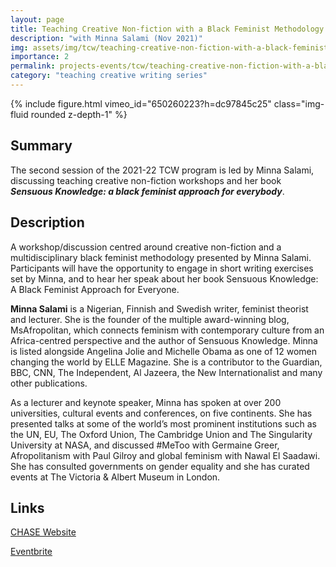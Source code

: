 ```yaml
---
layout: page
title: Teaching Creative Non-fiction with a Black Feminist Methodology
description: "with Minna Salami (Nov 2021)"
img: assets/img/tcw/teaching-creative-non-fiction-with-a-black-feminist-methodology.png
importance: 2
permalink: projects-events/tcw/teaching-creative-non-fiction-with-a-black-feminist-methodology/
category: "teaching creative writing series"
---
```


<div class="row">
    <div class="col-sm mt-1 mt-md-0">
        {% include figure.html vimeo_id="650260223?h=dc97845c25" class="img-fluid rounded z-depth-1" %}
    </div>
</div>

## Summary
The second session of the 2021-22 TCW program is led by Minna Salami, discussing teaching creative non-fiction workshops and her book ***Sensuous Knowledge: a black feminist approach for everybody***.

## Description
A workshop/discussion centred around creative non-fiction and a multidisciplinary black feminist methodology presented by Minna Salami. Participants will have the opportunity to engage in short writing exercises set by Minna, and to hear her speak about her book Sensuous Knowledge: A Black Feminist Approach for Everyone.  

**Minna Salami** is a Nigerian, Finnish and Swedish writer, feminist theorist and lecturer. She is the founder of the multiple award-winning blog, MsAfropolitan, which connects feminism with contemporary culture from an Africa-centred perspective and the author of Sensuous Knowledge. Minna is listed alongside Angelina Jolie and Michelle Obama as one of 12 women changing the world by ELLE Magazine. She is a contributor to the Guardian, BBC, CNN, The Independent, Al Jazeera, the New Internationalist and many other publications.  

As a lecturer and keynote speaker, Minna has spoken at over 200 universities, cultural events and conferences, on five continents. She has presented talks at some of the world’s most prominent institutions such as the UN, EU, The Oxford Union, The Cambridge Union and The Singularity University at NASA, and discussed #MeToo with Germaine Greer, Afropolitanism with Paul Gilroy and global feminism with Nawal El Saadawi. She has consulted governments on gender equality and she has curated events at The Victoria & Albert Museum in London.

## Links
[CHASE Website](https://www.chasevle.org.uk/programmes/teaching-creative-writing/tcw-session-10/)

[Eventbrite](https://www.eventbrite.co.uk/e/tcw-teaching-creative-non-fiction-with-a-black-feminist-methodology-tickets-171851882607)